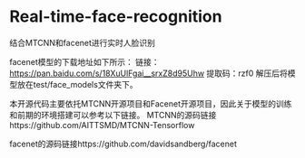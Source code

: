# Real-time-face-recognition
结合MTCNN和facenet进行实时人脸识别

facenet模型的下载地址如下所示：
链接：https://pan.baidu.com/s/18XuUlFgai__srxZ8d95Uhw 
提取码：rzf0 
解压后将模型放在test/face_models文件夹下。

本开源代码主要依托MTCNN开源项目和Facenet开源项目，因此关于模型的训练和前期的环境搭建可以参考以下链接。
MTCNN的源码链接https://github.com/AITTSMD/MTCNN-Tensorflow

facenet的源码链接https://github.com/davidsandberg/facenet

